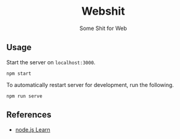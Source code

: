 <h1 align="center">
  Webshit
</h1>

<p align="center">
  Some Shit for Web
</p>

## Usage
Start the server on `localhost:3000`.

    npm start

To automatically restart server for development, run the following.

    npm run serve

## References
- [node.js Learn](https://nodejs.dev/learn)
